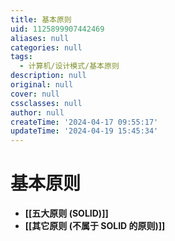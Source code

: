 ```yaml
---
title: 基本原则
uid: 1125899907442469
aliases: null
categories: null
tags:
  - 计算机/设计模式/基本原则
description: null
original: null
cover: null
cssclasses: null
author: null
createTime: '2024-04-17 09:55:17'
updateTime: '2024-04-19 15:45:34'
---
```


# 基本原则

- **[[五大原则 (SOLID)]]**
- **[[其它原则 (不属于 SOLID 的原则)]]**
